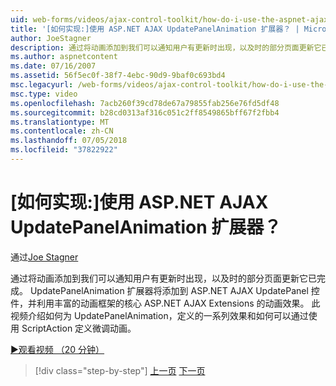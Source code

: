 ```yaml
---
uid: web-forms/videos/ajax-control-toolkit/how-do-i-use-the-aspnet-ajax-updatepanelanimation-extender
title: '[如何实现:]使用 ASP.NET AJAX UpdatePanelAnimation 扩展器？ | Microsoft Docs'
author: JoeStagner
description: 通过将动画添加到我们可以通知用户有更新时出现，以及时的部分页面更新它已完成。 UpdatePanelAnimation 扩展器...
ms.author: aspnetcontent
ms.date: 07/16/2007
ms.assetid: 56f5ec0f-38f7-4ebc-90d9-9baf0c693bd4
msc.legacyurl: /web-forms/videos/ajax-control-toolkit/how-do-i-use-the-aspnet-ajax-updatepanelanimation-extender
msc.type: video
ms.openlocfilehash: 7acb260f39cd78de67a79855fab256e76fd5df48
ms.sourcegitcommit: b28cd0313af316c051c2ff8549865bff67f2fbb4
ms.translationtype: MT
ms.contentlocale: zh-CN
ms.lasthandoff: 07/05/2018
ms.locfileid: "37822922"
---
```

<a name="how-do-i-use-the-aspnet-ajax-updatepanelanimation-extender"></a>[如何实现:]使用 ASP.NET AJAX UpdatePanelAnimation 扩展器？
====================
通过[Joe Stagner](https://github.com/JoeStagner)

通过将动画添加到我们可以通知用户有更新时出现，以及时的部分页面更新它已完成。 UpdatePanelAnimation 扩展器将添加到 ASP.NET AJAX UpdatePanel 控件，并利用丰富的动画框架的核心 ASP.NET AJAX Extensions 的动画效果。 此视频介绍如何为 UpdatePanelAnimation，定义的一系列效果和如何可以通过使用 ScriptAction 定义微调动画。

[&#9654;观看视频 （20 分钟）](https://channel9.msdn.com/Blogs/ASP-NET-Site-Videos/how-do-i-use-the-aspnet-ajax-updatepanelanimation-extender)

> [!div class="step-by-step"]
> [上一页](how-do-i-use-the-aspnet-ajax-slideshow-extender.md)
> [下一页](how-do-i-the-ajax-toolkit-reorder-control.md)
